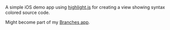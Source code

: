 A simple iOS demo app using [highlight.js](https://github.com/isagalaev/highlight.js) for creating a view showing syntax colored source code.

Might become part of my [Branches app](http://branchesapp.co).
